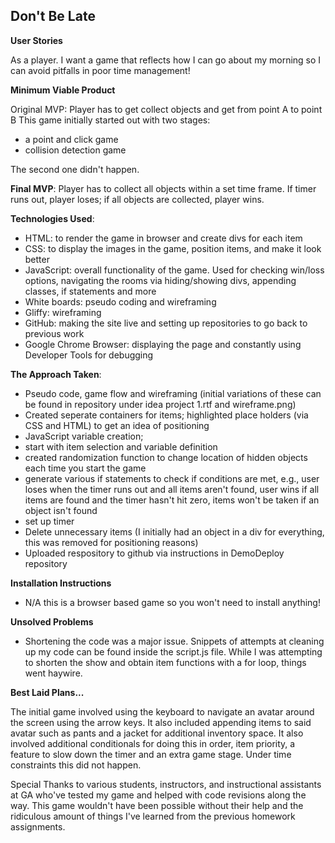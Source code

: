 ##  Don't Be Late

**User Stories**

As a player. I want a game that reflects how I can go about my morning so I can avoid pitfalls in poor time management!

**Minimum Viable Product**

Original MVP: Player has to get collect objects and get from point A to point B
This game initially started out with two stages:
* a point and click game
* collision detection game

The second one didn't happen.

**Final MVP**: Player has to collect all objects within a set time frame. If timer runs out, player loses; if all objects are collected, player wins.


**Technologies Used**:
* HTML: to render the game in browser and create divs for each item
* CSS: to display the images in the game, position items, and make it look better
* JavaScript: overall functionality of the game. Used for checking win/loss options, navigating the rooms via hiding/showing divs, appending classes, if statements and more
* White boards: pseudo coding and wireframing
* Gliffy: wireframing
* GitHub: making the site live and setting up repositories to go back to previous work
* Google Chrome Browser: displaying the page and constantly using Developer Tools for debugging

**The Approach Taken**:
* Pseudo code, game flow and wireframing (initial variations of these can be found in repository under idea project 1.rtf and wireframe.png)
* Created seperate containers for items; highlighted place holders (via CSS and HTML) to get an idea of positioning
* JavaScript variable creation; 
 * start with item selection and variable definition
 * created randomization function to change location of hidden objects each time you start the game
 * generate various if statements to check if conditions are met, e.g., user loses when the timer runs out and all items aren't found, user wins if all items are found and the timer hasn't hit zero, items won't be taken if an object isn't found
 * set up timer
* Delete unnecessary items (I initially had an object in a div for everything, this was removed for positioning reasons)
* Uploaded respository to github via instructions in DemoDeploy repository

**Installation Instructions**
* N/A this is a browser based game so you won't need to install anything!

**Unsolved Problems**
* Shortening the code was a major issue. Snippets of attempts at cleaning up my code can be found inside the script.js file. While I was attempting to shorten the show and obtain item functions with a for loop, things went haywire.

**Best Laid Plans...**

The initial game involved using the keyboard to navigate an avatar around the screen using the arrow keys. It also included appending items to said avatar such as pants and a jacket for additional inventory space. It also involved additional conditionals for doing this in order, item priority, a feature to slow down the timer and an extra game stage. Under time constraints this did not happen.

Special Thanks to various students, instructors, and instructional assistants at GA who've tested my game and helped with code revisions along the way. This game wouldn't have been possible without their help and the ridiculous amount of things I've learned from the previous homework assignments.


